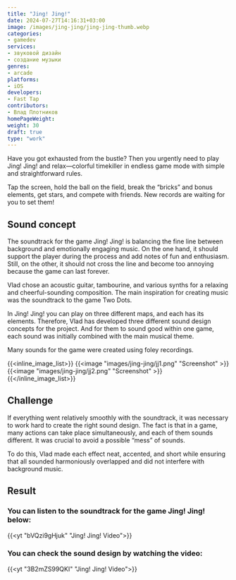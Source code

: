 ```yaml
---
title: "Jing! Jing!"
date: 2024-07-27T14:16:31+03:00
image: /images/jing-jing/jing-jing-thumb.webp
categories:
- gamedev
services:
- звуковой дизайн
- создание музыки
genres:
- arcade
platforms:
- iOS
developers:
- Fast Tap
contributors:
- Влад Плотников
homePageWeight:
weight: 30
draft: true
type: "work"
---
```


Have you got exhausted from the bustle? Then you urgently need to play Jing! Jing! and relax—colorful timekiller in endless game mode with simple and straightforward rules.

Tap the screen, hold the ball on the field, break the “bricks” and bonus elements, get stars, and compete with friends. New records are waiting for you to set them!

## Sound concept

The soundtrack for the game Jing! Jing! is balancing the fine line between background and emotionally engaging music. On the one hand, it should support the player during the process and add notes of fun and enthusiasm. Still, on the other, it should not cross the line and become too annoying because the game can last forever.

Vlad chose an acoustic guitar, tambourine, and various synths for a relaxing and cheerful-sounding composition. The main inspiration for creating music was the soundtrack to the game Two Dots.

In Jing! Jing! you can play on three different maps, and each has its elements. Therefore, Vlad has developed three different sound design concepts for the project. And for them to sound good within one game, each sound was initially combined with the main musical theme.

Many sounds for the game were created using foley recordings.

{{<inline_image_list>}}
{{<image "images/jing-jing/jj1.png" "Screenshot" >}}
{{<image "images/jing-jing/jj2.png" "Screenshot" >}}
{{</inline_image_list>}}

## Challenge

If everything went relatively smoothly with the soundtrack, it was necessary to work hard to create the right sound design. The fact is that in a game, many actions can take place simultaneously, and each of them sounds different. It was crucial to avoid a possible “mess” of sounds.

To do this, Vlad made each effect neat, accented, and short while ensuring that all sounded harmoniously overlapped and did not interfere with background music.

## Result

### You can listen to the soundtrack for the game Jing! Jing! below:

{{<yt "bVQzi9gHjuk" "Jing! Jing! Video">}}

### You can check the sound design by watching the video:

{{<yt "3B2mZS99QKI" "Jing! Jing! Video">}}